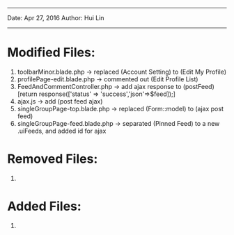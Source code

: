 ---------------------------

Date: Apr 27, 2016
Author: Hui Lin

---------------------------

# Modified Files:

1. toolbarMinor.blade.php                       -> replaced (Account Setting) to (Edit My Profile)
2. profilePage-edit.blade.php                   -> commented out (Edit Profile List)
3. FeedAndCommentController.php                 -> add ajax response to (postFeed) [return response(['status' => 'success','json'=>$feed]);]
4. ajax.js                                      -> add (post feed ajax)
5. singleGroupPage-top.blade.php                -> replaced (Form::model) to (ajax post feed)
6. singleGroupPage-feed.blade.php               -> separated (Pinned Feed) to a new .uiFeeds, and added id for ajax

# Removed Files:

1. 



# Added Files:

1. 